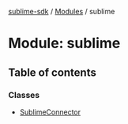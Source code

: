 [sublime-sdk](../README.md) / [Modules](../modules.md) / sublime

# Module: sublime

## Table of contents

### Classes

- [SublimeConnector](../classes/sublime.SublimeConnector.md)
